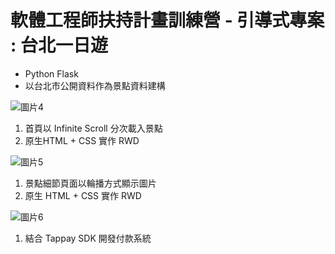 # 軟體工程師扶持計畫訓練營 - 引導式專案 : 台北一日遊

* Python Flask
* 以台北市公開資料作為景點資料建構

![圖片4](https://user-images.githubusercontent.com/60848391/129002122-0a780978-46d0-47e5-8f12-9e4c2c07f2c1.png)
1. 首頁以 Infinite Scroll 分次載入景點
2. 原生HTML + CSS 實作 RWD

![圖片5](https://user-images.githubusercontent.com/60848391/129003671-a4757daf-6372-484f-8b14-7e29975cc61b.png)
1. 景點細節頁面以輪播方式顯示圖片
2. 原生 HTML + CSS 實作 RWD 

![圖片6](https://user-images.githubusercontent.com/60848391/129003922-6cefa6cc-ce9c-437e-8d96-d734bbafd00f.png)
1. 結合 Tappay SDK 開發付款系統
